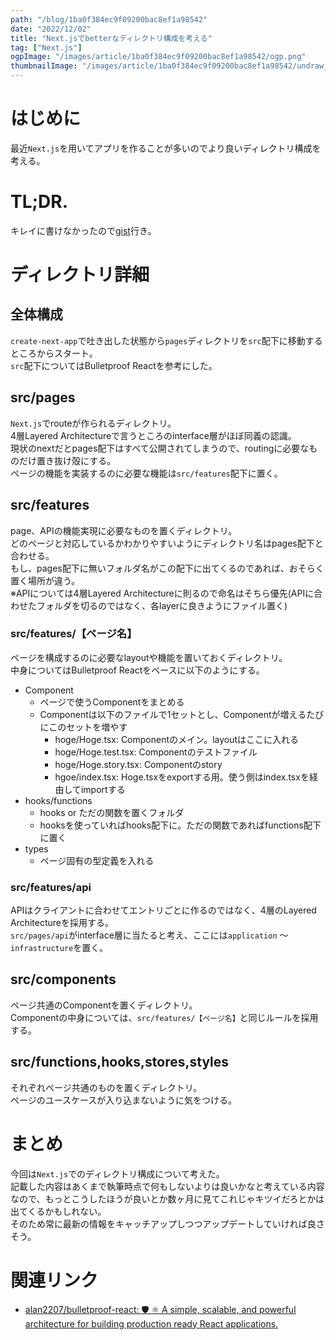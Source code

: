 ```yaml
---
path: "/blog/1ba0f384ec9f09200bac8ef1a98542"
date: "2022/12/02"
title: "Next.jsでbetterなディレクトリ構成を考える"
tag: ["Next.js"]
ogpImage: "/images/article/1ba0f384ec9f09200bac8ef1a98542/ogp.png"
thumbnailImage: "/images/article/1ba0f384ec9f09200bac8ef1a98542/undraw_Folder_files_re_2cbm.png"
---
```


# はじめに

最近`Next.js`を用いてアプリを作ることが多いのでより良いディレクトリ構成を考える。

# TL;DR.

キレイに書けなかったので[gist](https://gist.github.com/Tetsuya-Minase/1192b77321e1d52888110b5932e4ea34)行き。

# ディレクトリ詳細

## 全体構成

`create-next-app`で吐き出した状態から`pages`ディレクトリを`src`配下に移動するところからスタート。  
`src`配下についてはBulletproof Reactを参考にした。

## src/pages

`Next.js`でrouteが作られるディレクトリ。  
4層Layered Architectureで言うところのinterface層がほぼ同義の認識。  
現状のnextだとpages配下はすべて公開されてしまうので、routingに必要なものだけ置き抜け殻にする。  
ページの機能を実装するのに必要な機能は`src/features`配下に置く。

## src/features

page、APIの機能実現に必要なものを置くディレクトリ。  
どのページと対応しているかわかりやすいようにディレクトリ名はpages配下と合わせる。  
もし、pages配下に無いフォルダ名がこの配下に出てくるのであれば、おそらく置く場所が違う。  
※APIについては4層Layered Architectureに則るので命名はそちら優先(APIに合わせたフォルダを切るのではなく、各layerに良きようにファイル置く)

### src/features/【ページ名】

ページを構成するのに必要なlayoutや機能を置いておくディレクトリ。  
中身についてはBulletproof Reactをベースに以下のようにする。

* Component
    * ページで使うComponentをまとめる
    * Componentは以下のファイルで1セットとし、Componentが増えるたびにこのセットを増やす
        * hoge/Hoge.tsx: Componentのメイン。layoutはここに入れる
        * hoge/Hoge.test.tsx: Componentのテストファイル
        * hoge/Hoge.story.tsx: Componentのstory
        * hgoe/index.tsx: Hoge.tsxをexportする用。使う側はindex.tsxを経由してimportする
* hooks/functions
    * hooks or ただの関数を置くフォルダ
    * hooksを使っていればhooks配下に。ただの関数であればfunctions配下に置く
* types
    * ページ固有の型定義を入れる

### src/features/api

APIはクライアントに合わせてエントリごとに作るのではなく、4層のLayered Architectureを採用する。  
`src/pages/api`がinterface層に当たると考え、ここには`application` 〜 `infrastructure`を置く。

## src/components

ページ共通のComponentを置くディレクトリ。  
Componentの中身については、`src/features/【ページ名】`と同じルールを採用する。

## src/functions,hooks,stores,styles

それぞれページ共通のものを置くディレクトリ。  
ページのユースケースが入り込まないように気をつける。

# まとめ

今回は`Next.js`でのディレクトリ構成について考えた。  
記載した内容はあくまで執筆時点で何もしないよりは良いかなと考えている内容なので、もっとこうしたほうが良いとか数ヶ月に見てこれじゃキツイだろとかは出てくるかもしれない。  
そのため常に最新の情報をキャッチアップしつつアップデートしていければ良さそう。

# 関連リンク

* [alan2207/bulletproof\-react: 🛡️ ⚛️ A simple, scalable, and powerful architecture for building production ready React applications\.](https://github.com/alan2207/bulletproof-react)